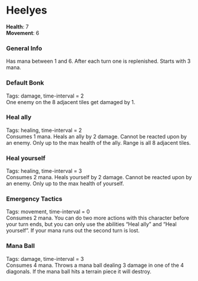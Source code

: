 # Heelyes
**Health**: 7  
**Movement**: 6  

### General Info 
Has mana between 1 and 6. After each turn one is replenished. Starts with 3 mana.

### Default Bonk
Tags: damage, time-interval = 2  
One enemy on the 8 adjacent tiles get damaged by 1.

### Heal ally
Tags: healing, time-interval = 2  
Consumes 1 mana. Heals an ally by 2 damage. Cannot be reacted upon by an enemy. Only up to the max health of the ally.
Range is all 8 adjacent tiles.

### Heal yourself
Tags: healing, time-interval = 3  
Consumes 2 mana. Heals yourself by 2 damage. Cannot be reacted upon by an enemy. Only up to the max health of yourself.

### Emergency Tactics
Tags: movement, time-interval = 0  
Consumes 2 mana. You can do two more actions with this character before your turn ends, but you can only use the abilities “Heal ally” and “Heal yourself”. If your mana runs out the second turn is lost.

### Mana Ball
Tags: damage, time-interval = 3  
Consumes 4 mana. Throws a mana ball dealing 3 damage in one of the 4 diagonals.
If the mana ball hits a terrain piece it will destroy.
